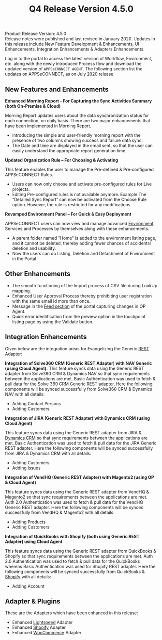 ﻿---
title: "Q4 Release Version 4.5.0"
toc: true
tag: developers
category: "release-notes"
menus: 
    2019Release:
        title: "Q4 V 4.5.0"
        weight: 1
        icon: fa fa-wpexplorer
        identifier: 2019Q4Release
---
Product Release Version: 4.5.0   
Release notes were published and last revised in January 2020. 
Updates in this release include New Feature Development & Enhancements, UI Enhancements, 
Integration Enhancements & Adapters Enhancements.
     
Log in to the portal to access the latest version of Workflow, Environment, etc. 
along with the newly introduced Process flow and download the updated version of 
`APPSeCONNECT AGENT`. The following section list the updates on APPSeCONNECT, as on July 2020 release.  

## New Features and Enhancements

**Enhanced Morning Report - For Capturing the Sync Activities Summary (both On-Premise & Cloud)**

Morning Report updates users about the data synchronization status for each connection, on daily basis. There are two major enhancements that have been implemented in Morning Report.

* Introducing the simple and user-friendly morning report with the presence of two columns showing success and failure data sync.
* The Date and time are displayed in the email sent, so that the user can easily understand the appropriate report generation time.

**Updated Organization Rule – For Choosing & Activating**

This feature enables the user to manage the Pre-defined & Pre-configured APPSeCONNECT Rules.

* Users can now only choose and activate pre-configured rules for Live projects.
* Editing Pre-configured rules is not available anymore. Example The “Detailed Sync Report” can now be activated from the Choose Rule option. However, the rule is restricted for any modifications.

**Revamped Environment Panel – For Quick & Easy Deployment**

APPSeCONNECT users can now view and manage advanced [Environment](/deployment/Environment-Management/) Services and Processes by themselves along with these enhancements.

* A parent folder named "Home" is added to the environment listing page, and it cannot be deleted, thereby adding fewer chances of accidental deletion and usability.
* Now the users can do Listing, Deletion and Detachment of Environment in the Portal.

## Other Enhancements

* The smooth functioning of the Import process of CSV file during LookUp mapping.
* Enhanced User Approval Process thereby prohibiting user registration with the same email id more than once.
* Message in the [Feed section](/accessing%20portal/accessing-portal/#feeds) of the portal capturing changes in OP Agent.
*  Quick error identification from the preview option in the touchpoint listing page by using the Validate button.

## Integration Enhancements

Given below are the integration areas for Evangelizing the Generic [REST](/connectors/Overview-of-GenericRest-Adapters/) Adapter:

**Integration of Solve360 CRM (Generic REST Adapter) with NAV Generic (using Cloud Agent).**
This feature syncs data using the Generic REST adapter from Solve360 CRM & Dynamics NAV so that sync requirements between the applications are met. Basic Authentication was used to fetch & pull data for the Solve 360 CRM Generic REST adapter.
Here the following components will be synced successfully from Solve360 CRM & Dynamics NAV with all details:

* Adding Contact Persons 
* Adding Customers 

**Integration of JIRA (Generic REST Adapter) with Dynamics CRM (using Cloud Agent)**

This feature syncs data using the Generic REST adapter from JIRA & [Dynamics CRM](/connectors/Dynamicsnav/) so that sync requirements between the applications are met. Basic Authentication was used to fetch & pull data for the JIRA Generic REST adapter.
Here the following components will be synced successfully from JIRA & Dynamics CRM with all details:

* Adding Customers
* Adding Issues

**Integration of VendHQ (Generic REST Adapter) with Magento2 (using OP & Cloud Agent)**

This feature syncs data using the Generic REST adapter from VendHQ & [Magento2](/connectors/magento2/) so that sync requirements between the applications are met. Auth 2.0 Authentication was used to fetch & pull data for the VendHQ Generic REST adapter.
Here the following components will be synced successfully from VendHQ & Magento2 with all details:

* Adding Products
* Adding Customers

**Integration of QuickBooks with Shopify (both using Generic REST Adapter) using Cloud Agent**

This feature syncs data using the Generic REST adapter from QuickBooks & Shopify so that sync requirements between the applications are met. Auth 2.0 Authentication was used to fetch & pull data for the QuickBooks whereas Basic Authentication was used for Shopify REST adapter.
Here the following components will be synced successfully from QuickBooks & [Shopify](/connectors/shopify/) with all details:

* Adding Account

## Adapter & Plugins 

These are the Adapters which have been enhanced in this release:

* Enhanced [Lightspeed](/connectors/Lightspeed/) Adapter
* Enhanced ​[Shopify](/connectors/shopify/) Adapter
* Enhanced [WooCommerce](/connectors/woocommerce/) Adapter



